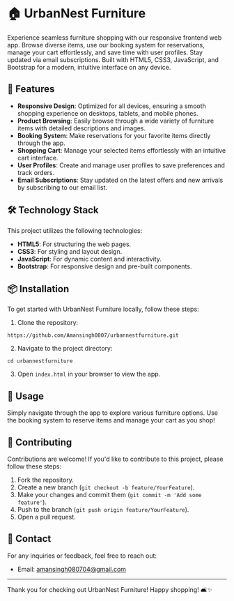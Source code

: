 # 🏠 UrbanNest Furniture

Experience seamless furniture shopping with our responsive frontend web app. Browse diverse items, use our booking system for reservations, manage your cart effortlessly, and save time with user profiles. Stay updated via email subscriptions. Built with HTML5, CSS3, JavaScript, and Bootstrap for a modern, intuitive interface on any device.

## 🚀 Features

- **Responsive Design**: Optimized for all devices, ensuring a smooth shopping experience on desktops, tablets, and mobile phones.
- **Product Browsing**: Easily browse through a wide variety of furniture items with detailed descriptions and images.
- **Booking System**: Make reservations for your favorite items directly through the app.
- **Shopping Cart**: Manage your selected items effortlessly with an intuitive cart interface.
- **User Profiles**: Create and manage user profiles to save preferences and track orders.
- **Email Subscriptions**: Stay updated on the latest offers and new arrivals by subscribing to our email list.

## 🛠️ Technology Stack

This project utilizes the following technologies:

- **HTML5**: For structuring the web pages.
- **CSS3**: For styling and layout design.
- **JavaScript**: For dynamic content and interactivity.
- **Bootstrap**: For responsive design and pre-built components.

## 📦 Installation

To get started with UrbanNest Furniture locally, follow these steps:

1. Clone the repository:
```
https://github.com/Amansingh0807/urbannestfurniture.git
```

2. Navigate to the project directory:
```
cd urbannestfurniture
```
3. Open `index.html` in your browser to view the app.

## 📄 Usage

Simply navigate through the app to explore various furniture options. Use the booking system to reserve items and manage your cart as you shop!

## 🤝 Contributing

Contributions are welcome! If you'd like to contribute to this project, please follow these steps:

1. Fork the repository.
2. Create a new branch (`git checkout -b feature/YourFeature`).
3. Make your changes and commit them (`git commit -m 'Add some feature'`).
4. Push to the branch (`git push origin feature/YourFeature`).
5. Open a pull request.

## 📧 Contact

For any inquiries or feedback, feel free to reach out:
- Email: amansingh080704@gmail.com
---
Thank you for checking out UrbanNest Furniture! Happy shopping! 🛋️✨


